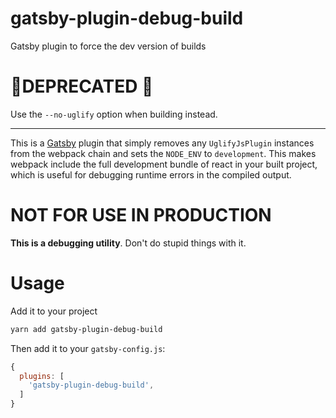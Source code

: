 # gatsby-plugin-debug-build
Gatsby plugin to force the dev version of builds

# 🚨DEPRECATED 🚨

Use the `--no-uglify` option when building instead.

---

This is a [Gatsby](https://www.gatsbyjs.org) plugin that simply removes any
`UglifyJsPlugin` instances from the webpack chain and sets the `NODE_ENV` to
`development`.  This makes webpack include the full development bundle of react
in your built project, which is useful for debugging runtime errors in the
compiled output.

# NOT FOR USE IN PRODUCTION

**This is a debugging utility**. Don't do stupid things with it.


# Usage

Add it to your project

```sh
yarn add gatsby-plugin-debug-build
```

Then add it to your `gatsby-config.js`:

```js
{
  plugins: [
    'gatsby-plugin-debug-build',
  ]
}
```

